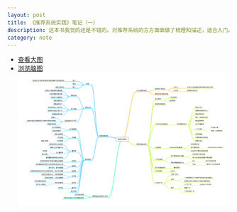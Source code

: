 ```yaml
---
layout: post
title: 《推荐系统实践》笔记（一）
description: 这本书我觉的还是不错的。对推荐系统的方方面面做了梳理和描述，适合入门。我用了一周时间读完，画了几张图。第一部分主要讲述了什么是推荐系统，都有那些应用，以及如何进行测评。
category: note
---
```


* [查看大图](/images/note/recommended-system-1.png "查看大图")
* [浏览脑图](http://madagang.com/player/mind.html?url=http://madagang.com/mindmap/recommended-system-1.mm "浏览脑图")
![](/images/note/recommended-system-1_m.png "推荐系统（一）")
